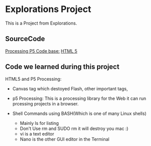 # Explorations Project
This is a Project from Explorations.

## SourceCode
[Processing P5 Code base:](https://p5js.org/)
[HTML 5](https://www.w3schools.com/html/)

## Code we learned during this project

HTML5 and P5 Processing: 
- Canvas tag which destoyed Flash, other important tags, <audio> and <draw></draw>

- p5 Processing: This is a processing library for the Web it can run prcessing projects in a browser.

- Shell Commands using BASH(Which is one of many Linux shells)
    -   Mainly ls for listing
    -   Don't Use rm and SUDO rm it will destroy you mac :)
    -   vi is a text editor
    -   Nano is the other GUI editor in the Terminal
        
``` End of File
